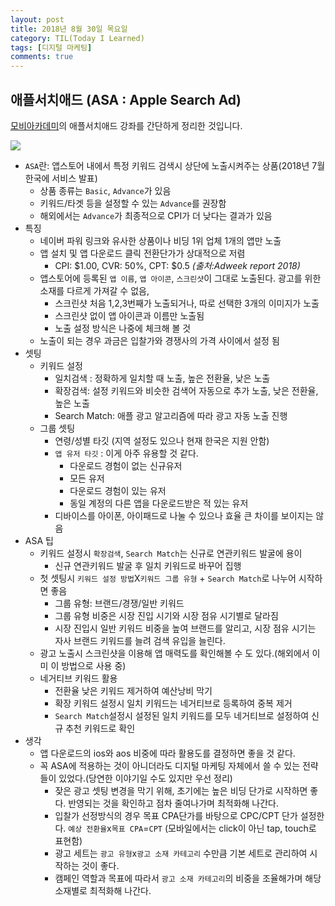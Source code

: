 ```yaml
---
layout: post
title: 2018년 8월 30일 목요일
category: TIL(Today I Learned)
tags: [디지털 마케팅]
comments: true
---
```


## 애플서치애드 (ASA : Apple Search Ad)

[모비아카데미](http://www.mobiacademy.co.kr/main)의 애플서치애드 강좌를 간단하게 정리한 것입니다.

![](https://happist.com/wp-content/uploads/2018/06/%EC%95%A0%ED%94%8C-%EC%95%B1-%EC%8A%A4%ED%86%A0%EC%96%B4-%EA%B2%80%EC%83%89-%EA%B4%91%EA%B3%A0-Apple-App-store-search-ads.jpg)

- `ASA`란: 앱스토어 내에서 특정 키워드 검색시 상단에 노출시켜주는 상품(2018년 7월 한국에 서비스 발표)
    - 상품 종류는 `Basic`, `Advance`가 있음
    - 키워드/타겟 등을 설정할 수 있는 `Advance`를 권장함
    - 해외에서는 `Advance`가 최종적으로 CPI가 더 낮다는 결과가 있음
- 특징
    - 네이버 파워 링크와 유사한 상품이나 비딩 1위 업체 1개의 앱만 노출
    - 앱 설치 및 앱 다운로드 클릭 전환단가가 상대적으로 저렴
        - CPI: \$1.00, CVR: 50%, CPT: \$0.5 *(출처:Adweek report 2018)*
    - 앱스토어에 등록된 `앱 이름`, `앱 아이콘`, `스크린샷`이 그대로 노출된다. 광고를 위한 소재를 다르게 가져갈 수 없음, 
        - 스크린샷 처음 1,2,3번째가 노출되거나, 따로 선택한 3개의 이미지가 노출
        - 스크린샷 없이 앱 아이콘과 이름만 노출됨 
        - 노출 설정 방식은 나중에 체크해 볼 것
    - 노출이 되는 경우 과금은 입찰가와 경쟁사의 가격 사이에서 설정 됨
- 셋팅
    - 키워드 설정
        - 일치검색 : 정확하게 일치할 때 노출, 높은 전환율, 낮은 노출
        - 확장검색: 설정 키워드와 비슷한 검색어 자동으로 추가 노출, 낮은 전환율, 높은 노출
        - Search Match: 애플 광고 알고리즘에 따라 광고 자동 노출 진행
    - 그룹 셋팅
        - 연령/성별 타깃 (지역 설정도 있으나 현재 한국은 지원 안함)
        - `앱 유저 타깃` : 이게 아주 유용할 것 같다.  
            - 다운로드 경험이 없는 신규유저
            - 모든 유저
            - 다운로드 경험이 있는 유저
            - 동일 계정의 다른 앱을 다운로드받은 적 있는 유저
        - 디바이스를 아이폰, 아이패드로 나눌 수 있으나 효율 큰 차이를 보이지는 않음 
- ASA 팁
    - 키워드 설정시 `확장검색`, `Search Match`는 신규로 연관키워드 발굴에 용이
        - 신규 연관키워드 발굴 후 일치 키워드로 바꾸어 집행
    - 첫 셋팅시 `키워드 설정 방법`X`키워드 그룹 유형` + `Search Match`로 나누어 시작하면 좋음
        - 그룹 유형: 브랜드/경쟁/일반 키워드
        - 그룹 유형 비중은 시장 진입 시기와 시장 점유 시기별로 달라짐
        - 시장 진입시 일반 키워드 비중을 높여 브랜드를 알리고, 시장 점유 시기는 자사 브랜드 키워드를 늘려 검색 유입을 늘린다. 
    - 광고 노출시 스크린샷을 이용해 앱 매력도를 확인해볼 수 도 있다.(해외에서 이미 이 방법으로 사용 중)
    - 네거티브 키워드 활용
        - 전환율 낮은 키워드 제거하여 예산낭비 막기
        - 확장 키워드 설정시 일치 키워드는 네거티브로 등록하여 중복 제거
        - `Search Match`설정시 설정된 일치 키워드를 모두 네거티브로 설정하여 신규 추천 키워드로 확인
- 생각 
    - 앱 다운로드의 ios와 aos 비중에 따라 활용도를 결정하면 좋을 것 같다.
    - 꼭 ASA에 적용하는 것이 아니더라도 디지털 마케팅 자체에서 쓸 수 있는 전략들이 있었다.(당연한 이야기일 수도 있지만 우선 정리)
        - 잦은 광고 셋팅 변경을 막기 위해, 초기에는 높은 비딩 단가로 시작하면 좋다. 반영되는 것을 확인하고 점차 줄여나가며 최적화해 나간다. 
        - 입찰가 선정방식의 경우 목표 CPA단가를 바탕으로 CPC/CPT 단가 설정한다. `예상 전환율`x`목표 CPA`=`CPT` (모바일에서는 click이 아닌 tap, touch로 표현함)
        - 광고 세트는 `광고 유형`x`광고 소재 카테고리` 수만큼 기본 세트로 관리하여 시작하는 것이 좋다.
        - 캠페인 역할과 목표에 따라서 `광고 소재 카테고리`의 비중을 조율해가며 해당 소재별로 최적화해 나간다.
 
